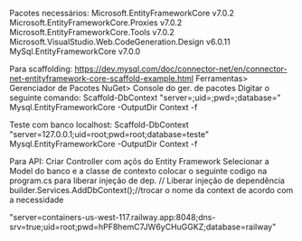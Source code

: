 ﻿Pacotes necessários:
Microsoft.EntityFrameworkCore v7.0.2
Microsoft.EntityFrameworkCore.Proxies v7.0.2
Microsoft.EntityFrameworkCore.Tools v7.0.2
Microsoft.VisualStudio.Web.CodeGeneration.Design v6.0.11
MySql.EntityFrameworkCore v7.0.0

Para scaffolding:
https://dev.mysql.com/doc/connector-net/en/connector-net-entityframework-core-scaffold-example.html
Ferramentas> Gerenciador de Pacotes NuGet> Console do ger. de pacotes
Digitar o seguinte comando:
Scaffold-DbContext "server=;uid=;pwd=;database=" Mysql.EntityFrameworkCore -OutputDir Context -f

Teste com banco localhost:
Scaffold-DbContext "server=127.0.0.1;uid=root;pwd=root;database=teste" Mysql.EntityFrameworkCore -OutputDir Context -f

Para API: Criar Controller com açõs do Entity Framework
Selecionar a Model do banco e a classe de contexto
colocar o seguinte codigo na program.cs para liberar injeção de dep.
 // Liberar injeção de dependência
 builder.Services.AddDbContext<TesteContext>();//trocar o nome da context de acordo com a necessidade

"server=containers-us-west-117.railway.app:8048;dns-srv=true;uid=root;pwd=hPF8hemC7JW6yCHuGGKZ;database=railway"